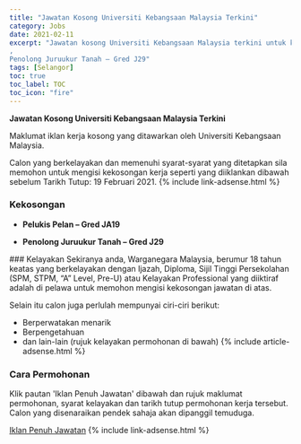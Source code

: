 ```yaml
---
title: "Jawatan Kosong Universiti Kebangsaan Malaysia Terkini" 
category: Jobs 
date: 2021-02-11 
excerpt: "Jawatan kosong Universiti Kebangsaan Malaysia terkini untuk kekosongan Pelukis Pelan – Gred JA19
,
Penolong Juruukur Tanah – Gred J29" 
tags: [Selangor] 
toc: true 
toc_label: TOC 
toc_icon: "fire" 
--- 
```


**Jawatan Kosong Universiti Kebangsaan Malaysia Terkini**

Maklumat iklan kerja kosong yang ditawarkan oleh Universiti Kebangsaan Malaysia. 

Calon yang berkelayakan dan memenuhi syarat-syarat yang ditetapkan sila memohon untuk mengisi kekosongan kerja seperti yang diiklankan dibawah sebelum Tarikh Tutup: 19 Februari 2021. 
{% include link-adsense.html %} 
### Kekosongan 
<ul>
<li>
<p><strong>Pelukis Pelan &#8211; Gred JA19</strong></p>
</li>
<li>
<p><strong>Penolong Juruukur Tanah &#8211; Gred J29</strong></p>
</li>
</ul> 
### Kelayakan 
Sekiranya anda, Warganegara Malaysia, berumur 18 tahun keatas yang berkelayakan dengan Ijazah, Diploma, Sijil Tinggi Persekolahan (SPM, STPM, “A” Level, Pre-U) atau Kelayakan Professional yang diiktiraf adalah di pelawa untuk memohon mengisi kekosongan jawatan di atas.

Selain itu calon juga perlulah mempunyai ciri-ciri berikut:
- Berperwatakan menarik
- Berpengetahuan
- dan lain-lain (rujuk kelayakan permohonan di bawah) 
{% include article-adsense.html %} 
### Cara Permohonan 
Klik pautan 'Iklan Penuh Jawatan' dibawah dan rujuk maklumat permohonan, syarat kelayakan dan tarikh tutup permohonan kerja tersebut.
Calon yang disenaraikan pendek sahaja akan dipanggil temuduga.

<a href="https://portalewarga.ukm.my/" class="btn btn--info" target="_blank" rel="nofollow noopenner">Iklan Penuh Jawatan</a> 
{% include link-adsense.html %} 